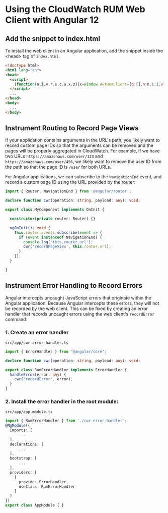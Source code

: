 # Using the CloudWatch RUM Web Client with Angular 12 

## Add the snippet to index.html

To install the web client in an Angular application, add the snippet inside the \<head\> tag of `index.html`.

```html
<!doctype html>
<html lang="en">
<head>
  <script>
    (function(n,i,v,r,s,c,u,x,z){x=window.AwsRumClient={q:[],n:n,i:i,v:v,r:r,c:c,u:u};window[n]=function(c,p){x.q.push({c:c,p:p});};z=document.createElement('script');z.async=true;z.src=s;document.head.insertBefore(z,document.getElementsByTagName('script')[0]);})('cwr','00000000-0000-0000-0000-000000000000','1.0.0','us-west-2','https://client.rum.us-east-1.amazonaws.com/1.0.2/cwr.js',{sessionSampleRate:1,identityPoolId:'us-west-2:00000000-0000-0000-0000-000000000000',endpoint:'https://dataplane.rum.us-west-2.amazonaws.com',telemetries:['errors','http','performance'],allowCookies:true});
  </script>
  ...
</head>
<body>
  ...
</body>
```

## Instrument Routing to Record Page Views

If your application contains arguments in the URL's path, you likely want to
record custom page IDs so that the arguments can be removed and the pages will
be properly aggregated in CloudWatch. For example, if we have two URLs
`https://amazonaws.com/user/123` and `https://amazonaws.com/user/456`, we likely
want to remove the user ID from the path so that the page ID is `/user` for both
URLs.

For Angular applications, we can subscribe to the `NavigationEnd` event, and
record a custom page ID using the URL provided by the router:

```typescript
import { Router, NavigationEnd } from '@angular/router';

declare function cwr(operation: string, payload: any): void;

export class MyComponent implements OnInit {

  constructor(private router: Router) {}

  ngOnInit(): void {
    this.router.events.subscribe(event => {
      if (event instanceof NavigationEnd) {
        console.log('this.router.url');
        cwr('recordPageView', this.router.url);
      }
    });
  }

}
```


## Instrument Error Handling to Record Errors

Angular intercepts uncaught JavaScript errors that originate within the
Angular application. Because Angular intercepts these errors, they will not be
recorded by the web client. This can be fixed by creating an error handler that
records uncaught errors using the web client's `recordError` command:

### 1. Create an error handler

`src/app/cwr-error-handler.ts`
```typescript
import { ErrorHandler } from "@angular/core";

declare function cwr(operation: string, payload: any): void;

export class RumErrorHandler implements ErrorHandler {
  handleError(error: any) {
    cwr('recordError', error);
  }
}
```

### 2. Install the error handler in the root module:

`src/app/app.module.ts`
```typescript
import { RumErrorHandler } from './cwr-error-handler';
@NgModule({
  imports: [
      ...
  ],
  declarations: [
      ...
  ],
  bootstrap: [
      ...
  ],
  providers: [
    {
      provide: ErrorHandler,
      useClass: RumErrorHandler
    }
  ]
})
export class AppModule { }

```
